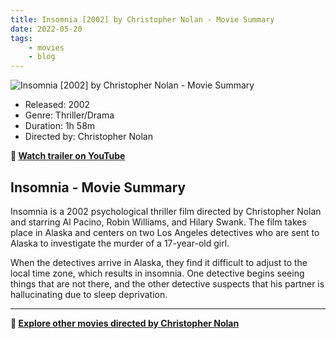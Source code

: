 ```yaml
---
title: Insomnia [2002] by Christopher Nolan - Movie Summary
date: 2022-05-20
tags:
    - movies
    - blog
---
```


![Insomnia [2002] by Christopher Nolan - Movie Summary](&#x2F;images&#x2F;movie-insomnia.jpg)

- Released: 2002
- Genre: Thriller&#x2F;Drama
- Duration: 1h 58m
- Directed by: Christopher Nolan

**🎥 [Watch trailer on YouTube](https:&#x2F;&#x2F;www.youtube.com&#x2F;watch?v&#x3D;emIHzg4VH8A)**

## Insomnia - Movie Summary

Insomnia is a 2002 psychological thriller film directed by Christopher Nolan and starring Al Pacino, Robin Williams, and Hilary Swank. The film takes place in Alaska and centers on two Los Angeles detectives who are sent to Alaska to investigate the murder of a 17-year-old girl.

When the detectives arrive in Alaska, they find it difficult to adjust to the local time zone, which results in insomnia. One detective begins seeing things that are not there, and the other detective suspects that his partner is hallucinating due to sleep deprivation.

---

**🍿 [Explore other movies directed by Christopher Nolan](/)**
